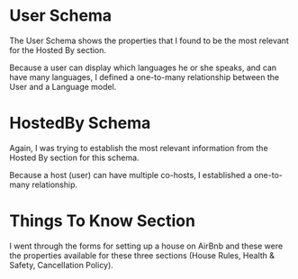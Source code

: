 # User Schema
The User Schema shows the properties that I found to be the most relevant for the Hosted By section.

Because a user can display which languages he or she speaks, and can have many languages, I defined a one-to-many
relationship between the User and a Language model.

# HostedBy Schema
Again, I was trying to establish the most relevant information from the Hosted By section for this schema.

Because a host (user) can have multiple co-hosts, I established a one-to-many relationship.

# Things To Know Section
I went through the forms for setting up a house on AirBnb and these were the properties available for these three sections (House Rules, Health & Safety, Cancellation Policy).

